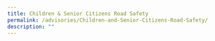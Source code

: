 ```yaml
---
title: Children & Senior Citizens Road Safety
permalink: /advisories/Children-and-Senior-Citizens-Road-Safety/
description: ""
---
```

